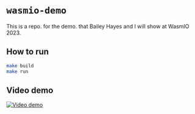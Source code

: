 # `wasmio-demo`

This is a repo. for the demo. that Bailey Hayes and I will show at WasmIO 2023.

## How to run

```bash
make build
make run
```

## Video demo
    
[![Video demo](https://i.imgur.com/AyoXGVJ.png)](https://streamable.com/tvzum1)
